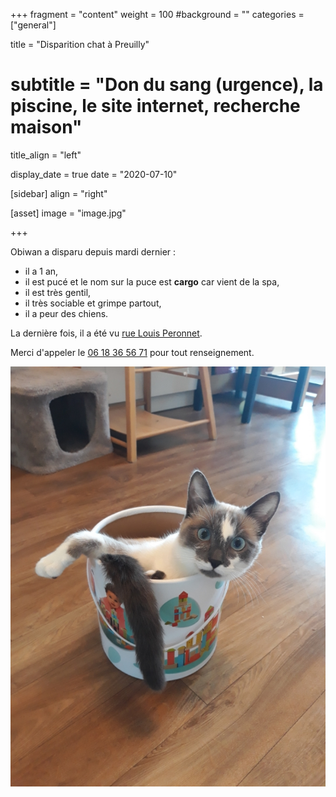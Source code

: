 +++
fragment = "content"
weight = 100
#background = ""
categories = ["general"]

title = "Disparition chat à Preuilly"
# subtitle = "Don du sang (urgence), la piscine, le site internet, recherche maison"
title_align = "left"

display_date = true
date = "2020-07-10"

    
[sidebar]
  align = "right"

[asset]
  image = "image.jpg"
  
+++

Obiwan a disparu depuis mardi dernier :

* il a 1 an,
* il est pucé et le nom sur la puce est **cargo** car vient de la spa,
* il est très gentil, 
* il très sociable et grimpe partout,
* il a peur des chiens.

La dernière fois, il a été vu <a href="https://goo.gl/maps/pcvetrb9YjpgWS5u8">rue Louis Peronnet</a>. 

Merci d'appeler le <a href="tel://0618365671">06 18 36 56 71</a> pour tout renseignement.

![](./Obiwan.jpg)
